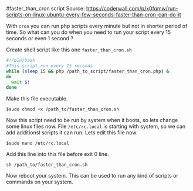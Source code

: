 #faster_than_cron script
Source: https://coderwall.com/p/x0fqmw/run-scripts-on-linux-ubuntu-every-few-seconds-faster-than-cron-can-do-it

With `cron` you can run php scripts every minute but not in shorter period of time. So what can you do when you need to run your script every 15 seconds or even 1 second ?

Create shell script like this one `faster_than_cron.sh`
```bash
#!/bin/bash
#This script run every 15 seconds
while (sleep 15 && php /path_to_script/faster_than_cron.php) &
do
  wait $!
done
```
Make this file executable.
```
$sudo chmod +x /path_to/faster_than_cron.sh
```

Now this script need to be run by system when it boots, so lets change some linux files now. File `/etc/rc.local` is starting with system, so we can add additionsl scripts it can run. Lets edit this file now.

```
$sudo nano /etc/rc.local
```

Add this line into this file before exit 0 line.

```
sh /path_to/faster_than_cron.sh
```

Now reboot your system. This can be used to run any kind of scripts or commands on your system.
